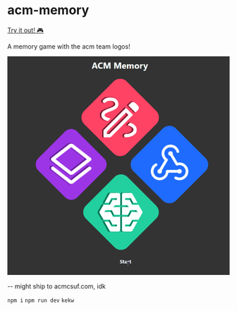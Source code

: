 # acm-memory

[Try it out! 🎮](https://acm-memory.vercel.app)

A memory game with the acm team logos!

![](./app/public/show1.gif)

-- might ship to acmcsuf.com, idk

`npm i`
`npm run dev`
`kekw`
